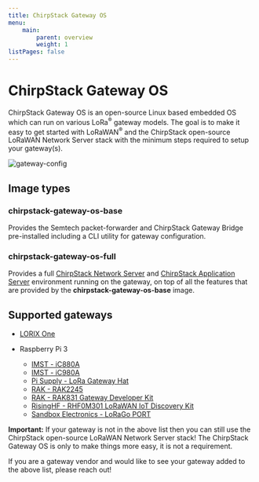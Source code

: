 ```yaml
---
title: ChirpStack Gateway OS
menu:
    main:
        parent: overview
        weight: 1
listPages: false
---
```


# ChirpStack Gateway OS

ChirpStack Gateway OS is an open-source Linux based embedded OS which can run on
various LoRa<sup>&reg;</sup> gateway models. The goal is to make it easy to get started with
LoRaWAN<sup>&reg;</sup> and the ChirpStack open-source LoRaWAN Network Server stack with the minimum steps required to setup
your gateway(s).

![gateway-config](/gateway-os/img/gateway-config.png)

## Image types

### chirpstack-gateway-os-base

Provides the Semtech packet-forwarder and ChirpStack Gateway Bridge pre-installed
including a CLI utility for gateway configuration.

### chirpstack-gateway-os-full

Provides a full [ChirpStack Network Server](/network-server/) and [ChirpStack Application Server](/application-server/)
environment running on the gateway, on top of all the features that are provided
by the **chirpstack-gateway-os-base** image.

## Supported gateways

* [LORIX One](https://www.lorixone.io/)

* Raspberry Pi 3
    * [IMST - iC880A](https://wireless-solutions.de/products/long-range-radio/ic880a.html)
    * [IMST - iC980A](http://www.imst.com/)
    * [Pi Supply - LoRa Gateway Hat](https://uk.pi-supply.com/products/iot-lora-gateway-hat-for-raspberry-pi)
    * [RAK - RAK2245](https://store.rakwireless.com/products/rak2245-pi-hat)
    * [RAK - RAK831 Gateway Developer Kit](https://store.rakwireless.com/products/rak831-gateway-module?variant=22375114801252)
	* [RisingHF - RHF0M301 LoRaWAN IoT Discovery Kit](http://risinghf.com/#/product-details?product_id=9&lang=en)
    * [Sandbox Electronics - LoRaGo PORT](https://sandboxelectronics.com/?product=lorago-port-multi-channel-lorawan-gateway)

**Important:** If your gateway is not in the above list then you can still use
the ChirpStack open-source LoRaWAN Network Server stack! The ChirpStack Gateway OS is only to make things more easy,
it is not a requirement.

If you are a gateway vendor and would like to see your gateway added to the
above list, please reach out!
